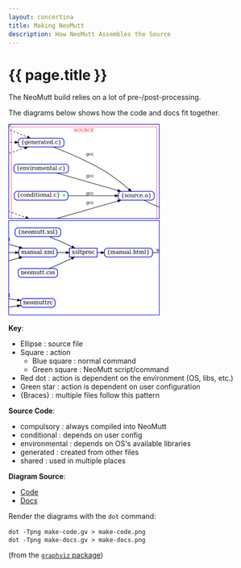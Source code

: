 ```yaml
---
layout: concertina
title: Making NeoMutt
description: How NeoMutt Assembles the Source
---
```


# {{ page.title }}

The NeoMutt build relies on a lot of pre-/post-processing.

The diagrams below shows how the code and docs fit together.

[![make](/images/make-code-thumb.png)](/images/make-code.png 'click to enlarge')
[![make](/images/make-docs-thumb.png)](/images/make-docs.png 'click to enlarge')

**Key**:

- Ellipse        : source file
- Square         : action
  - Blue square  : normal command
  - Green square : NeoMutt script/command
- Red dot        : action is dependent on the environment (OS, libs, etc.)
- Green star     : action is dependent on user configuration
- {Braces}       : multiple files follow this pattern

**Source Code**:

- compulsory     : always compiled into NeoMutt
- conditional    : depends on user config
- environmental  : depends on OS's available libraries
- generated      : created from other files
- shared         : used in multiple places

**Diagram Source**:

- [Code](make-code.gv)
- [Docs](make-docs.gv)

Render the diagrams with the `dot` command:

```
dot -Tpng make-code.gv > make-code.png
dot -Tpng make-docs.gv > make-docs.png
```

(from the [`graphviz` package](http://graphviz.org/))


